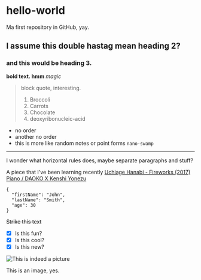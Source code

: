 # hello-world
Ma first repository in GitHub, yay.
## I assume this double hastag mean heading 2?
### and this would be heading 3.
**bold text. hmm**
*magic*
> block quote, interesting.
> 1. Broccoli
> 2. Carrots
> 3. Chocolate
> 4. deoxyribonucleic-acid
- no order
- another no order
- this is more like random notes or point forms
` nano-swamp `

---

I wonder what horizontal rules does, maybe separate paragraphs and stuff?

A piece that I've been learning recently [Uchiage Hanabi - Fireworks (2017) Piano / DAOKO X Kenshi Yonezu](https://www.youtube.com/watch?v=qGT8gGUMbS8 "Apparently I can do this")

```
{
  "firstName": "John",
  "lastName": "Smith",
  "age": 30
}
```

~~Strike this text~~
- [x] Is this fun?
- [x] Is this cool?
- [x] Is this new?

![This is indeed a picture](https://helpx.adobe.com/content/dam/help/en/photoshop/using/convert-color-image-black-white/jcr_content/main-pars/before_and_after/image-before/Landscape-Color.jpg "Don't doubt it, it is a picture")

This is an image, yes.
